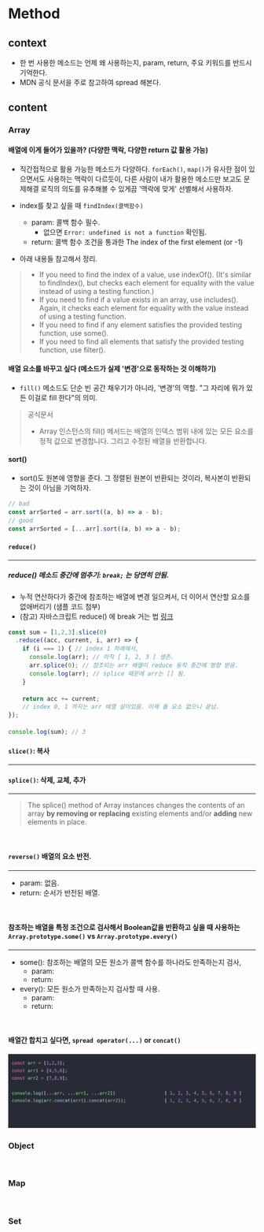 # Method

## context
- 한 번 사용한 메소드는 언제 왜 사용하는지, param, return, 주요 키워드를 반드시 기억한다.
- MDN 공식 문서을 주로 참고하여 spread 해본다.

## content

### Array

#### 배열에 이게 들어가 있을까? (다양한 맥락, 다양한 return 값 활용 가능)
- 직간접적으로 활용 가능한 메소드가 다양하다. `forEach()`, `map()`가 유사한 점이 있으면서도 사용하는 맥락이 다르듯이, 다른 사람이 내가 활용한 메소드만 보고도 문제해결 로직의 의도를 유추해볼 수 있게끔 '맥락에 맞게' 선별해서 사용하자.

- index를 찾고 싶을 때 `findIndex(콜백함수)`
  - param: 콜백 함수 필수. 
    - 없으면 `Error: undefined is not a function` 확인됨.
  - return: 콜백 함수 조건을 통과한 The index of the first element (or -1)

- 아래 내용들 참고해서 정리.
> - If you need to find the index of a value, use indexOf(). (It's similar to findIndex(), but checks each element for equality with the value instead of using a testing function.)
> - If you need to find if a value exists in an array, use includes(). Again, it checks each element for equality with the value instead of using a testing function.
> - If you need to find if any element satisfies the provided testing function, use some().
> - If you need to find all elements that satisfy the provided testing function, use filter().

#### 배열 요소를 바꾸고 싶다 (메소드가 실제 '변경'으로 동작하는 것 이해하기)
- `fill()` 메소드도 단순 빈 공간 채우기가 아니라, '변경'의 역할. "그 자리에 뭐가 있든 이걸로 fill 한다"의 의미.
> 공식문서
> - Array 인스턴스의 fill() 메서드는 배열의 인덱스 범위 내에 있는 모든 요소를 정적 값으로 변경합니다. 그리고 수정된 배열을 반환합니다.

#### sort()
- sort()도 원본에 영향을 준다. 그 정렬된 원본이 반환되는 것이라, 복사본이 반환되는 것이 아님을 기억하자. 

```js
// bad
const arrSorted = arr.sort((a, b) => a - b);
// good
const arrSorted = [...arr].sort((a, b) => a - b);
```

#### `reduce()`
---
##### reduce() 메소드 중간에 멈추기: `break;` 는 당연히 안됨. 
- 누적 연산하다가 중간에 참조하는 배열에 변경 일으켜서, 더 이어서 연산할 요소를 없애버리기 (샘플 코드 첨부)
- (참고) 자바스크립트 reduce() 에 break 거는 법 [링크](https://inpa.tistory.com/entry/JS-%F0%9F%9A%80-reduce-break-%ED%95%98%EB%8A%94-%EB%B2%95-How-to-early-break-reduce)

```js
const sum = [1,2,3].slice(0)
  .reduce((acc, current, i, arr) => {
    if (i === 1) { // index 1 차례에서,
      console.log(arr); // 아직 [ 1, 2, 3 ] 생존.
      arr.splice(0); // 참조되는 arr 배열이 reduce 동작 중간에 영향 받음.
      console.log(arr); // splice 때문에 arr는 [] 됨.
    }

    return acc += current; 
    // index 0, 1 까지는 arr 배열 살아있음. 이제 돌 요소 없으니 끝남.
});

console.log(sum); // 3 
```

#### `slice()`: 복사
---

#### `splice()`: 삭제, 교체, 추가
---
> The splice() method of Array instances changes the contents of an array **by removing or replacing** existing elements and/or **adding** new elements in place.


<br>

#### `reverse()` 배열의 요소 반전.
---
- param: 없음.
- return: 순서가 반전된 배열.

<br>

#### 참조하는 배열을 특정 조건으로 검사해서 Boolean값을 반환하고 싶을 때 사용하는 `Array.prototype.some()` vs `Array.prototype.every()`
---
- some(): 참조하는 배열의 모든 원소가 콜백 함수를 하나라도 만족하는지 검사, 
  - param:
  - return:
- every(): 모든 원소가 만족하는지 검사할 때 사용.
  - param:
  - return:

<br>

#### 배열간 합치고 싶다면, `spread operator(...)` or `concat()`
![js-method-concat-spread](/src/image/js-method-concat-spread.png)

### Object

<br>

### Map

<br>

### Set

<br>
